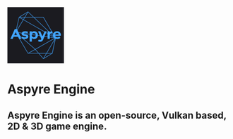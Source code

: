 <img src="https://github.com/JonasKorte/Aspyre-Engine/raw/master/branding/Aspyre.png" alt="Aspyre Logo" width="128px"/>
<h1>Aspyre Engine</h1>
<h2>Aspyre Engine is an open-source, Vulkan based, 2D & 3D game engine.</h2>
